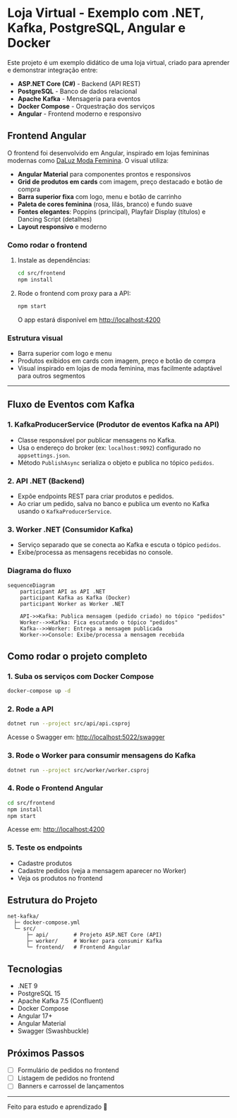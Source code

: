 # Loja Virtual - Exemplo com .NET, Kafka, PostgreSQL, Angular e Docker

Este projeto é um exemplo didático de uma loja virtual, criado para aprender e demonstrar integração entre:

- **ASP.NET Core (C#)** - Backend (API REST)
- **PostgreSQL** - Banco de dados relacional
- **Apache Kafka** - Mensageria para eventos
- **Docker Compose** - Orquestração dos serviços
- **Angular** - Frontend moderno e responsivo

## Frontend Angular

O frontend foi desenvolvido em Angular, inspirado em lojas femininas modernas como [DaLuz Moda Feminina](https://www.daluzloja.com.br/). O visual utiliza:

- **Angular Material** para componentes prontos e responsivos
- **Grid de produtos em cards** com imagem, preço destacado e botão de compra
- **Barra superior fixa** com logo, menu e botão de carrinho
- **Paleta de cores feminina** (rosa, lilás, branco) e fundo suave
- **Fontes elegantes**: Poppins (principal), Playfair Display (títulos) e Dancing Script (detalhes)
- **Layout responsivo** e moderno

### Como rodar o frontend

1. Instale as dependências:
   ```sh
   cd src/frontend
   npm install
   ```
2. Rode o frontend com proxy para a API:
   ```sh
   npm start
   ```
   O app estará disponível em [http://localhost:4200](http://localhost:4200)

### Estrutura visual
- Barra superior com logo e menu
- Produtos exibidos em cards com imagem, preço e botão de compra
- Visual inspirado em lojas de moda feminina, mas facilmente adaptável para outros segmentos

---

## Fluxo de Eventos com Kafka

### 1. **KafkaProducerService (Produtor de eventos Kafka na API)**
- Classe responsável por publicar mensagens no Kafka.
- Usa o endereço do broker (ex: `localhost:9092`) configurado no `appsettings.json`.
- Método `PublishAsync` serializa o objeto e publica no tópico `pedidos`.

### 2. **API .NET (Backend)**
- Expõe endpoints REST para criar produtos e pedidos.
- Ao criar um pedido, salva no banco e publica um evento no Kafka usando o `KafkaProducerService`.

### 3. **Worker .NET (Consumidor Kafka)**
- Serviço separado que se conecta ao Kafka e escuta o tópico `pedidos`.
- Exibe/processa as mensagens recebidas no console.

### Diagrama do fluxo

```mermaid
sequenceDiagram
    participant API as API .NET
    participant Kafka as Kafka (Docker)
    participant Worker as Worker .NET

    API->>Kafka: Publica mensagem (pedido criado) no tópico "pedidos"
    Worker-->>Kafka: Fica escutando o tópico "pedidos"
    Kafka-->>Worker: Entrega a mensagem publicada
    Worker->>Console: Exibe/processa a mensagem recebida
```

## Como rodar o projeto completo

### 1. Suba os serviços com Docker Compose
```sh
docker-compose up -d
```

### 2. Rode a API
```sh
dotnet run --project src/api/api.csproj
```
Acesse o Swagger em: [http://localhost:5022/swagger](http://localhost:5022/swagger)

### 3. Rode o Worker para consumir mensagens do Kafka
```sh
dotnet run --project src/worker/worker.csproj
```

### 4. Rode o Frontend Angular
```sh
cd src/frontend
npm install
npm start
```
Acesse em: [http://localhost:4200](http://localhost:4200)

### 5. Teste os endpoints
- Cadastre produtos
- Cadastre pedidos (veja a mensagem aparecer no Worker)
- Veja os produtos no frontend

## Estrutura do Projeto
```
net-kafka/
  ├─ docker-compose.yml
  └─ src/
      ├─ api/        # Projeto ASP.NET Core (API)
      ├─ worker/     # Worker para consumir Kafka
      └─ frontend/   # Frontend Angular
```

## Tecnologias
- .NET 9
- PostgreSQL 15
- Apache Kafka 7.5 (Confluent)
- Docker Compose
- Angular 17+
- Angular Material
- Swagger (Swashbuckle)

## Próximos Passos
- [ ] Formulário de pedidos no frontend
- [ ] Listagem de pedidos no frontend
- [ ] Banners e carrossel de lançamentos

---

Feito para estudo e aprendizado 🚀
